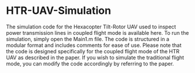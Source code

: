 # HTR-UAV-Simulation
The simulation code for the Hexacopter Tilt-Rotor UAV used to inspect power transmission lines in coupled flight mode is available here. To run the simulation, simply open the Main1.m file. The code is structured in a modular format and includes comments for ease of use. Please note that the code is designed specifically for the coupled flight mode of the HTR UAV as described in the paper. If you wish to simulate the traditional flight mode, you can modify the code accordingly by referring to the paper.
